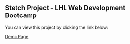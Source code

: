 ## Stetch Project - LHL Web Development Bootcamp

You can view this project by clicking the link below:

[Demo Page](https://rstock-co.github.io/lhl-stretch-project-barchart/)
